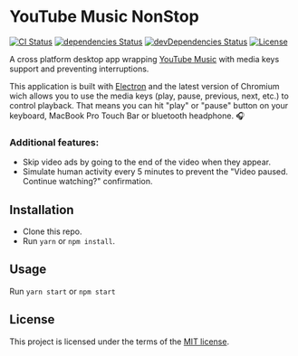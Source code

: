 # YouTube Music NonStop

[![CI Status](https://github.com/volcomix/youtube-music/workflows/CI/badge.svg)](https://github.com/volcomix/youtube-music/actions)
[![dependencies Status](https://david-dm.org/volcomix/youtube-music/status.svg)](https://david-dm.org/volcomix/youtube-music)
[![devDependencies Status](https://david-dm.org/volcomix/youtube-music/dev-status.svg)](https://david-dm.org/volcomix/youtube-music?type=dev)
[![License](https://img.shields.io/github/license/volcomix/youtube-music)](LICENSE)

A cross platform desktop app wrapping [YouTube Music](https://music.youtube.com/) with media keys support and preventing interruptions.

This application is built with [Electron](https://electronjs.org/) and the latest version of Chromium wich allows you to use the media keys (play, pause, previous, next, etc.) to control playback. That means you can hit "play" or "pause" button on your keyboard, MacBook Pro Touch Bar or bluetooth headphone. :headphones:

### Additional features:

- Skip video ads by going to the end of the video when they appear.
- Simulate human activity every 5 minutes to prevent the "Video paused. Continue watching?" confirmation.

## Installation

- Clone this repo.
- Run `yarn` or `npm install`.

## Usage

Run `yarn start` or `npm start`

## License

This project is licensed under the terms of the
[MIT license](LICENSE).
